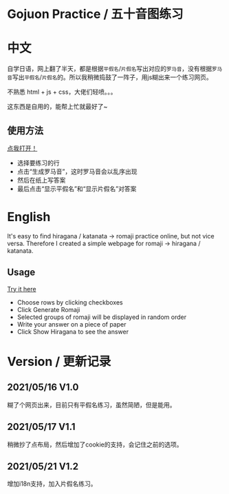 # Gojuon Practice / 五十音图练习

# 中文

自学日语，网上翻了半天，都是根据`平假名`/`片假名`写出对应的`罗马音`，没有根据`罗马音`写出`平假名`/`片假名`的。所以我稍微捣鼓了一阵子，用js糊出来一个练习网页。

不熟悉 html + js + css，大佬们轻喷。。。

这东西是自用的，能帮上忙就最好了~

## 使用方法

[点我打开！](https://oscarcx.com/gojuon-practice/)

* 选择要练习的行
* 点击“生成罗马音”，这时罗马音会以乱序出现
* 然后在纸上写答案
* 最后点击“显示平假名”和“显示片假名”对答案

# English

It's easy to find hiragana / katanata -> romaji practice online, but not vice versa. Therefore I created a simple webpage for romaji -> hiragana / katanata.

## Usage

[Try it here](https://oscarcx.com/gojuon-practice/)

* Choose rows by clicking checkboxes
* Click Generate Romaji
* Selected groups of romaji will be displayed in random order
* Write your answer on a piece of paper
* Click Show Hiragana to see the answer

# Version / 更新记录

## 2021/05/16 V1.0

糊了个网页出来，目前只有平假名练习，虽然简陋，但是能用。

## 2021/05/17 V1.1

稍微抄了点布局，然后增加了cookie的支持，会记住之前的选项。

## 2021/05/21 V1.2

增加i18n支持，加入片假名练习。